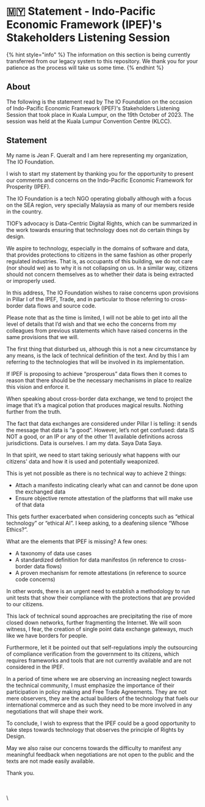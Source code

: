# 🇲🇾 Statement - Indo-Pacific Economic Framework (IPEF)'s Stakeholders Listening Session



{% hint style="info" %}
The information on this section is being currently transferred from our legacy system to this repository. We thank you for your patience as the process will take us some time.
{% endhint %}

## About

The following is the statement read by The IO Foundation on the occasion of Indo-Pacific Economic Framework (IPEF)'s Stakeholders Listening Session that took place in Kuala Lumpur, on the 19th October of 2023. The session was held at the Kuala Lumpur Convention Centre (KLCC).

## Statement

My name is Jean F. Queralt and I am here representing my organization, The IO Foundation.

I wish to start my statement by thanking you for the opportunity to present our comments and concerns on the Indo-Pacific Economic Framework for Prosperity (IPEF).

The IO Foundation is a tech NGO operating globally although with a focus on the SEA region, very specially Malaysia as many of our members reside in the country.

TIOF’s advocacy is Data-Centric Digital Rights, which can be summarized in the work towards ensuring that technology does not do certain things by design.

We aspire to technology, especially in the domains of software and data, that provides protections to citizens in the same fashion as other properly regulated industries. That is, as occupants of this building, we do not care (nor should we) as to why it is not collapsing on us. In a similar way, citizens should not concern themselves as to whether their data is being extracted or improperly used.

In this address, The IO Foundation wishes to raise concerns upon provisions in Pillar I of the IPEF, Trade, and in particular to those referring to cross-border data flows and source code.

Please note that as the time is limited, I will not be able to get into all the level of details that I’d wish and that we echo the concerns from my colleagues from previous statements which have raised concerns in the same provisions that we will.



The first thing that disturbed us, although this is not a new circumstance by any means, is the lack of technical definition of the text. And by this I am referring to the technologies that will be involved in its implementation.

If IPEF is proposing to achieve “prosperous” data flows then it comes to reason that there should be the necessary mechanisms in place to realize this vision and enforce it.

When speaking about cross-border data exchange, we tend to project the image that it’s a magical potion that produces magical results. Nothing further from the truth.&#x20;

The fact that data exchanges are considered under Pillar I is telling: it sends the message that data is “a good”. However, let’s not get confused: data IS NOT a good, or an IP or any of the other 11 available definitions across jurisdictions. Data is ourselves. I am my data. Saya Data Saya.

In that spirit, we need to start taking seriously what happens with our citizens' data and how it is used and potentially weaponized.



This is yet not possible as there is no technical way to achieve 2 things:

* Attach a manifesto indicating clearly what can and cannot be done upon the exchanged data
* Ensure objective remote attestation of the platforms that will make use of that data

This gets further exacerbated when considering concepts such as “ethical technology” or “ethical AI”. I keep asking, to a deafening silence “Whose Ethics?”.



What are the elements that IPEF is missing? A few ones:

* A taxonomy of data use cases
* A standardized definition for data manifestos (in reference to cross-border data flows)
* A proven mechanism for remote attestations (in reference to source code concerns)

In other words, there is an urgent need to establish a methodology to run unit tests that show their compliance with the protections that are provided to our citizens.&#x20;

This lack of technical sound approaches are precipitating the rise of more closed down networks, further fragmenting the Internet. We will soon witness, I fear, the creation of single point data exchange gateways, much like we have borders for people.

Furthermore, let it be pointed out that self-regulations imply the outsourcing of compliance verification from the government to its citizens, which requires frameworks and tools that are not currently available and are not considered in the IPEF.

In a period of time where we are observing an increasing neglect towards the technical community, I must emphasize the importance of their participation in policy making and Free Trade Agreements. They are not mere observers, they are the actual builders of the technology that fuels our international commerce and as such they need to be more involved in any negotiations that will shape their work.

To conclude, I wish to express that the IPEF could be a good opportunity to take steps towards technology that observes the principle of Rights by Design.

May we also raise our concerns towards the difficulty to manifest any meaningful feedback when negotiations are not open to the public and the texts are not made easily available.

Thank you.

\
\
\

